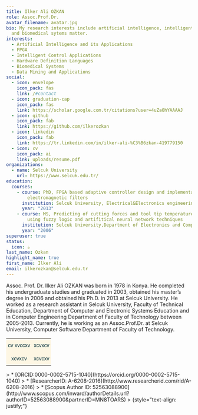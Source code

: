 ```yaml
---
title: Ilker Ali OZKAN
role: Assoc.Prof.Dr.
avatar_filename: avatar.jpg
bio: My research interests include artificial intelligence, intelligent control
  and biomedical sytems matter.
interests:
  - Artificial Intelligence and its Applications
  - FPGA
  - Intelligent Control Applications
  - Hardware Definition Languages
  - Biomedical Systems
  - Data Mining and Applications
social:
  - icon: envelope
    icon_pack: fas
    link: /#contact
  - icon: graduation-cap
    icon_pack: fas
    link: https://scholar.google.com.tr/citations?user=4uZaOhYAAAAJ
  - icon: github
    icon_pack: fab
    link: https://github.com/ilkerozkan
  - icon: linkedin
    icon_pack: fab
    link: https://tr.linkedin.com/in/ilker-ali-%C3%B6zkan-419779150
  - icon: cv
    icon_pack: ai
    link: uploads/resume.pdf
organizations:
  - name: Selcuk University
    url: https://www.selcuk.edu.tr/
education:
  courses:
    - course: PhD, FPGA based adaptive controller design and implementation for
        electromagnetic filters
      institution: Selcuk University, Electrical&Electronics engineering
      year: "2013"
    - course: MS, Predicting of cutting forces and tool tip temperature in turning
        using fuzzy logic and artifitical neural network techniques
      institution: Selcuk University,Department of Electronics and Computer Education
      year: "2006"
superuser: true
status:
  icon: ☕️
last_name: Ozkan
highlight_name: true
first_name: Ilker Ali
email: ilkerozkan@selcuk.edu.tr
---
```

Assoc. Prof. Dr. Ilker Ali OZKAN was born in 1978 in Konya. He completed his undergraduate studies and graduated in 2003, obtained his master’s degree in 2006 and obtained his Ph.D. in 2013 at Selcuk University. He worked as a research assistant in Selcuk University, Faculty of Technical Education, Department of Computer and Electronic Systems Education and in Computer Engineering Department of Faculty of Technology between 2005-2013. Currently, he is working as an Assoc.Prof.Dr. at Selcuk University, Computer Software Department of Faculty of Technology.
<style type="text/css">
.tg  {border-collapse:collapse;border-color:#93a1a1;border-spacing:0;}
.tg td{background-color:#fdf6e3;border-color:#93a1a1;border-style:solid;border-width:0px;color:#002b36;
  font-family:Arial, sans-serif;font-size:14px;overflow:hidden;padding:10px 5px;word-break:normal;}
.tg th{background-color:#657b83;border-color:#93a1a1;border-style:solid;border-width:0px;color:#fdf6e3;
  font-family:Arial, sans-serif;font-size:14px;font-weight:normal;overflow:hidden;padding:10px 5px;word-break:normal;}
.tg .tg-c3ow{border-color:inherit;text-align:center;vertical-align:top}
</style>
<table class="tg">
<tbody>
  <tr>
    <td class="tg-c3ow">cv xvccxv</td>
    <td class="tg-c3ow">xcvxcv</td>
  </tr>
  <tr>
    <td class="tg-c3ow">xcvxcv</td>
    <td class="tg-c3ow">xcvcxv</td>
  </tr>
</tbody>
</table>
> * [ORCID:0000-0002-5715-1040](https://orcid.org/0000-0002-5715-1040)
> * [ResearcherID: A-6208-2016](http://www.researcherid.com/rid/A-6208-2016)
> * [Scopus Author ID: 52563088900](http://www.scopus.com/inward/authorDetails.url?authorID=52563088900&partnerID=MN8TOARS)
>   {style="text-align: justify;"}
